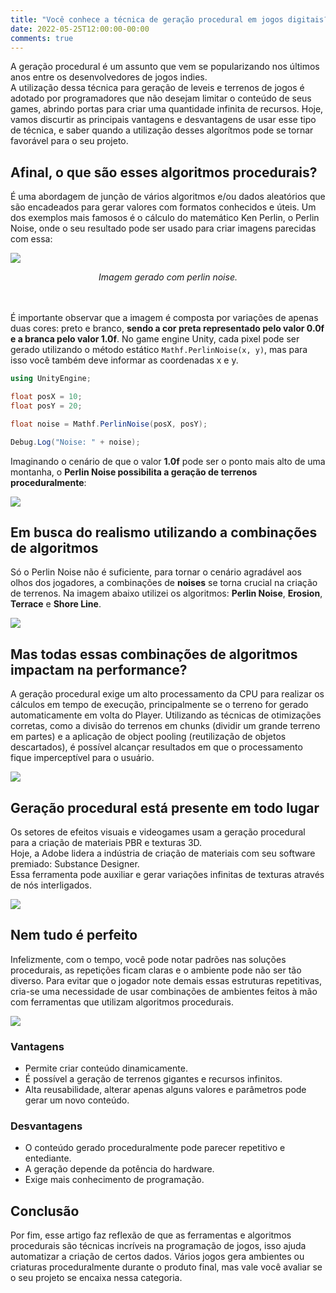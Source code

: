 ```yaml
---
title: "Você conhece a técnica de geração procedural em jogos digitais?"
date: 2022-05-25T12:00:00-00:00
comments: true
---
```


A geração procedural é um assunto que vem se popularizando nos últimos anos entre os desenvolvedores de jogos indies. <br>
A utilização dessa técnica para geração de leveis e terrenos de jogos é adotado por programadores que não desejam limitar o conteúdo de seus games, abrindo portas para criar uma quantidade infinita de recursos. Hoje, vamos discurtir as principais vantagens e desvantagens de usar esse tipo de técnica, e saber quando a utilização desses algorítmos pode se tornar favorável para o seu projeto.

## Afinal, o que são esses algoritmos procedurais?

É uma abordagem de junção de vários algoritmos e/ou dados aleatórios que são encadeados para gerar valores com formatos conhecidos e úteis. Um dos exemplos mais famosos é o cálculo do matemático Ken Perlin, o Perlin Noise, onde o seu resultado pode ser usado para criar imagens parecidas com essa:

![](2022-05-25-15-39-24.png)
<center><i>Imagem gerado com perlin noise.</i></center>
<br><br>

É importante observar que a imagem é composta por variações de apenas duas cores: preto e branco, **sendo a cor preta representado pelo valor 0.0f e a branca pelo valor 1.0f**. No game engine Unity, cada pixel pode ser gerado utilizando o método estático `Mathf.PerlinNoise(x, y)`, mas para isso você também deve informar as coordenadas x e y.

```csharp
using UnityEngine;

float posX = 10;
float posY = 20;

float noise = Mathf.PerlinNoise(posX, posY);

Debug.Log("Noise: " + noise);
```

Imaginando o cenário de que o valor **1.0f** pode ser o ponto mais alto de uma montanha, o **Perlin Noise possibilita a geração de terrenos proceduralmente**:

![](2022-05-25-16-11-38.png)

## Em busca do realismo utilizando a combinações de algoritmos

Só o Perlin Noise não é suficiente, para tornar o cenário agradável aos olhos dos jogadores, a combinações de **noises** se torna crucial na criação de terrenos. Na imagem abaixo utilizei os algoritmos: **Perlin Noise**, **Erosion**, **Terrace** e **Shore Line**.

![](2022-05-25-16-22-14.png)

## Mas todas essas combinações de algoritmos impactam na performance?

A geração procedural exige um alto processamento da CPU para realizar os cálculos em tempo de execução, principalmente se o terreno for gerado automaticamente em volta do Player. Utilizando as técnicas de otimizações corretas, como a divisão do terrenos em chunks (dividir um grande terreno em partes) e a aplicação de object pooling (reutilização de objetos descartados), é possível alcançar resultados em que o processamento fique imperceptível para o usuário. <br>

![](2022-05-26-10-50-26.png)

## Geração procedural está presente em todo lugar

Os setores de efeitos visuais e videogames usam a geração procedural para a criação de materiais PBR e texturas 3D. <br>
Hoje, a Adobe lidera a indústria de criação de materiais com seu software premiado: Substance Designer. <br>
Essa ferramenta pode auxiliar e gerar variações infinitas de texturas através de nós interligados.

![](2022-05-26-11-23-12.png)

## Nem tudo é perfeito

Infelizmente, com o tempo, você pode notar padrões nas soluções procedurais, as repetições ficam claras e o ambiente pode não ser tão diverso. Para evitar que o jogador note demais essas estruturas repetitivas, cria-se uma necessidade de usar combinações de ambientes feitos à mão com ferramentas que utilizam algoritmos procedurais.

![](2022-05-26-14-31-02.png)

### Vantagens
* Permite criar conteúdo dinamicamente.
* É possível a geração de terrenos gigantes e recursos infinitos.
* Alta reusabilidade, alterar apenas alguns valores e parâmetros pode gerar um novo conteúdo.

### Desvantagens
* O conteúdo gerado proceduralmente pode parecer repetitivo e entediante.
* A geração depende da potência do hardware.
* Exige mais conhecimento de programação.

## Conclusão

Por fim, esse artigo faz reflexão de que as ferramentas e algoritmos procedurais são técnicas incríveis na programação de jogos, isso ajuda automatizar a criação de certos dados. Vários jogos gera ambientes ou criaturas proceduralmente durante o produto final, mas vale você avaliar se o seu projeto se encaixa nessa categoria.
